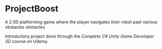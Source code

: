 # ProjectBoost
 
A 2.5D platforming game where the player navigates their robot past various obstacles obstacles.

Introductory project done through the _Complete C# Unity Game Developer 3D_ course on Udemy.
